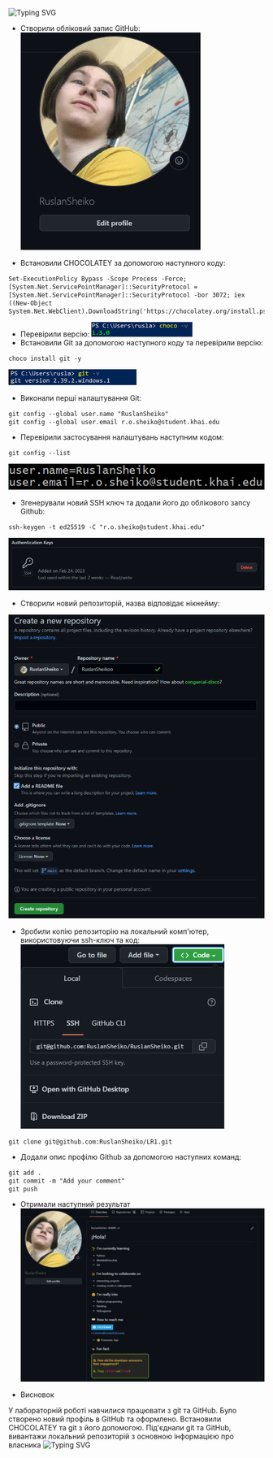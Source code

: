 
![Typing SVG](https://readme-typing-svg.demolab.com?font=Fira+Code&pause=1000&width=435&lines=%D0%A3+%D0%BB%D0%B0%D0%B1%D0%BE%D1%80%D0%B0%D1%82%D0%BE%D1%80%D0%BD%D1%96%D0%B9+%D1%80%D0%BE%D0%B1%D0%BE%D1%82%D1%96+%D0%BC%D0%B8%3A) 
+ Створили обліковий запис GitHub:
![](s1.png)

+ Встановили CHOCOLATEY за допомогою наступного коду:
```
Set-ExecutionPolicy Bypass -Scope Process -Force; [System.Net.ServicePointManager]::SecurityProtocol = [System.Net.ServicePointManager]::SecurityProtocol -bor 3072; iex ((New-Object System.Net.WebClient).DownloadString('https://chocolatey.org/install.ps1'))
```
+ Перевірили версію:
![](s2.png)
+ Встановили Git за допомогою наступного коду та перевірили версію:
```
choco install git -y
```
![](s3.png)
+ Виконали перші налаштування Git:
```
git config --global user.name "RuslanSheiko"
git config --global user.email r.o.sheiko@student.khai.edu
```
+ Перевірили застосування налаштувань наступним кодом:
```
git config --list
```
![](s4.png)
+ Згенерували новий SSH ключ та додали його до облікового запсу Github:
```
ssh-keygen -t ed25519 -C "r.o.sheiko@student.khai.edu"
```
![](s5.png)
+ Створили новий репозиторій, назва відповідає нікнейму:

![](s6.png)

+ Зробили копію репозиторію на локальний комп'ютер, використовуючи ssh-ключ та код:
![](s7.png)
```
git clone git@github.com:RuslanSheiko/LR1.git
```

+ Додали опис профілю Github за допомогою наступних команд:
```
git add .
git commit -m "Add your comment"
git push
```
+ Отримали наступний результат
![](s8.png)

+ Висновок

У лабораторній роботі навчилися працювати з git та GitHub. Було створено новий профіль в GitHub та оформлено. Встановили CHOCOLATEY та git з його допомогою. Під'єднали git та GitHub, вивантажи локальний репозиторій з основною інформацією про власника
![Typing SVG](https://readme-typing-svg.demolab.com?font=Fira+Code&pause=1000&width=435&lines=THE+END)